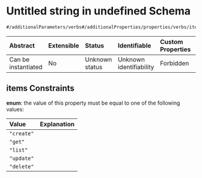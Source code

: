 # Untitled string in undefined Schema

```txt
#/additionalParameters/verbs#/additionalProperties/properties/verbs/items
```



| Abstract            | Extensible | Status         | Identifiable            | Custom Properties | Additional Properties | Access Restrictions | Defined In                                                                                               |
| :------------------ | :--------- | :------------- | :---------------------- | :---------------- | :-------------------- | :------------------ | :------------------------------------------------------------------------------------------------------- |
| Can be instantiated | No         | Unknown status | Unknown identifiability | Forbidden         | Allowed               | none                | [input-type-instances.json*](../../0.0.1/schema/common/input-type-instances.json "open original schema") |

## items Constraints

**enum**: the value of this property must be equal to one of the following values:

| Value      | Explanation |
| :--------- | :---------- |
| `"create"` |             |
| `"get"`    |             |
| `"list"`   |             |
| `"update"` |             |
| `"delete"` |             |
